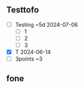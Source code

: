 ## Testtofo
- [ ] Testing ~5d 2024-07-06  
  - [ ] 1
  - [ ] 2
  - [ ] 3
- [x] T 2024-06-14  
- [ ] 3points ~3  

## fone